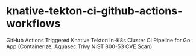 # knative-tekton-ci-github-actions-workflows
GitHub Actions Triggered Knative Tekton In-K8s Cluster CI Pipeline for Go App (Containerize, Aquasec Trivy NIST 800-53 CVE Scan)

